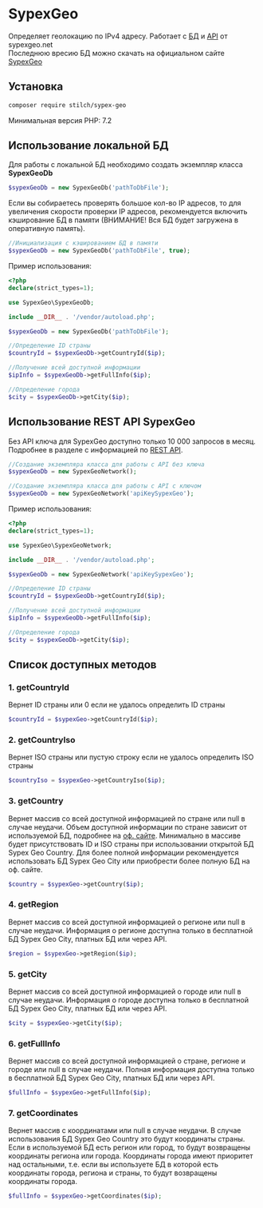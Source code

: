 # SypexGeo

Определяет геолокацию по IPv4 адресу. Работает с [БД](http://sypexgeo.net/ru/download/) и [API](http://sypexgeo.net/ru/api/) от sypexgeo.net\
Последнюю вресию БД можно скачать на официальном сайте [SypexGeo](http://sypexgeo.net/ru/download/)
## Установка

```sh
composer require stilch/sypex-geo
```

Минимальная версия PHP: 7.2

## Использование локальной БД

Для работы с локальной БД необходимо создать экземпляр класса **SypexGeoDb**
```php
$sypexGeoDb = new SypexGeoDb('pathToDbFile');
```

Если вы собираетесь проверять большое кол-во IP адресов, то для увеличения скорости проверки IP адресов, рекомендуется включить кэширование БД в памяти (ВНИМАНИЕ! Вся БД будет загружена в оперативную память).

```php
//Инициализация с кэшированием БД в памяти
$sypexGeoDb = new SypexGeoDb('pathToDbFile', true);
```
Пример использования:
```php
<?php
declare(strict_types=1);

use SypexGeo\SypexGeoDb;

include __DIR__ . '/vendor/autoload.php';

$sypexGeoDb = new SypexGeoDb('pathToDbFile');

//Определение ID страны
$countryId = $sypexGeoDb->getCountryId($ip);

//Получение всей доступной информации
$ipInfo = $sypexGeoDb->getFullInfo($ip);

//Определение города
$city = $sypexGeoDb->getCity($ip);
```

## Использование REST API SypexGeo

Без API ключа для SypexGeo доступно только 10 000 запросов в месяц. Подробнее в разделе с информацией по [REST API](http://sypexgeo.net/ru/api/).
```php
//Создание экземпляра класса для работы с API без ключа
$sypexGeoDb = new SypexGeoNetwork();

//Создание экземпляра класса для работы с API c ключом
$sypexGeoDb = new SypexGeoNetwork('apiKeySypexGeo');
```
Пример использования:
```php
<?php
declare(strict_types=1);

use SypexGeo\SypexGeoNetwork;

include __DIR__ . '/vendor/autoload.php';

$sypexGeoDb = new SypexGeoNetwork('apiKeySypexGeo');

//Определение ID страны
$countryId = $sypexGeoDb->getCountryId($ip);

//Получение всей доступной информации
$ipInfo = $sypexGeoDb->getFullInfo($ip);

//Определение города
$city = $sypexGeoDb->getCity($ip);
```

## Список доступных методов

### 1. getCountryId
Вернет ID страны или 0 если не удалось определить ID страны

```php
$countryId = $sypexGeo->getCountryId($ip);
```

### 2. getCountryIso
Вернет ISO страны или пустую строку если не удалось определить ISO страны

```php
$countryIso = $sypexGeo->getCountryIso($ip);
```

### 3. getCountry
Вернет массив со всей доступной информацией по стране или null в случае неудачи. Объем доступной информации по стране зависит от используемой БД, подробнее на [оф. сайте](http://sypexgeo.net/ru/editions/). Минимально в массиве будет присутствовать ID и ISO страны при использовании открытой БД Sypex Geo Country. Для более полной информации рекомендуется использовать БД Sypex Geo City или приобрести более полную БД на оф. сайте.

```php
$country = $sypexGeo->getCountry($ip);
```

### 4. getRegion
Вернет массив со всей доступной информацией о регионе или null в случае неудачи. Информация о регионе доступна только в бесплатной БД Sypex Geo City, платных БД или через API.

```php
$region = $sypexGeo->getRegion($ip);
```

### 5. getCity
Вернет массив со всей доступной информацией о городе или null в случае неудачи. Информация о городе доступна только в бесплатной БД Sypex Geo City, платных БД или через API.

```php
$city = $sypexGeo->getCity($ip);
```

### 6. getFullInfo
Вернет массив со всей доступной информацией о стране, регионе и городе или null в случае неудачи. Полная информация доступна только в бесплатной БД Sypex Geo City, платных БД или через API.

```php
$fullInfo = $sypexGeo->getFullInfo($ip);
```

### 7. getCoordinates
Вернет массив с координатами или null в случае неудачи. В случае использования БД Sypex Geo Country это будут координаты страны. Если в используемой БД есть регион или город, то будут возвращены координаты региона или города. Координаты города имеют приоритет над остальными, т.е. если вы используете БД в которой есть координаты города, региона и страны, то будут возвращены координаты города.

```php
$fullInfo = $sypexGeo->getCoordinates($ip);
```